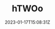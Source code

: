 ---
title: hTWOo
description: hTWOo is an alternative implementation of Microsoft Fluent UI design and a better alternative to Fluent UI React or the older Office UI Fabric React. The library consists of hTWO-core, a pure HTML and CSS implementation of Fluent UI, and hTWOo-React, a collection of ReactJS components for use in any ReactJS project.
date: 2023-01-17T15:08:31Z
SEO:
  title: "List of articles for 'hTWOo': A Fluent UI Alternative for React"
  description: List of articles related to hTWOo, an alternative implementation of Microsoft Fluent UI design and a better alternative to Fluent UI React or the older Office UI Fabric React.
---